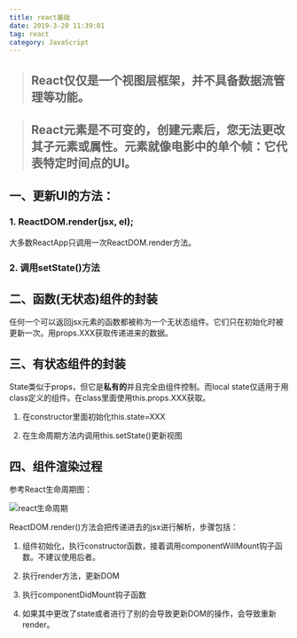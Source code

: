 ```yaml
---
title: react基础
date: 2019-3-20 11:39:01
tag: react
category: JavaScript
---
```


> ## React仅仅是一个视图层框架，并不具备数据流管理等功能。

> ## React元素是不可变的，创建元素后，您无法更改其子元素或属性。元素就像电影中的单个帧：它代表特定时间点的UI。

## 一、更新UI的方法：

### 1. ReactDOM.render(jsx, el);

大多数ReactApp只调用一次ReactDOM.render方法。

### 2. 调用setState()方法


## 二、函数(无状态)组件的封装

任何一个可以返回jsx元素的函数都被称为一个无状态组件。它们只在初始化时被更新一次。用props.XXX获取传递进来的数据。

## 三、有状态组件的封装

State类似于props，但它是**私有的**并且完全由组件控制。而local state仅适用于用class定义的组件。在class里面使用this.props.XXX获取。

1. 在constructor里面初始化this.state=XXX

2. 在生命周期方法内调用this.setState()更新视图

## 四、组件渲染过程

参考React生命周期图：

![react生命周期](react-life.png)

ReactDOM.render()方法会把传递进去的jsx进行解析，步骤包括：

1. 组件初始化，执行constructor函数，接着调用componentWillMount钩子函数。不建议使用后者。

2. 执行render方法，更新DOM

3. 执行componentDidMount钩子函数

4. 如果其中更改了state或者进行了别的会导致更新DOM的操作，会导致重新render。